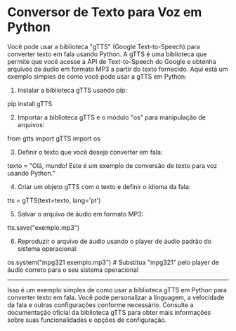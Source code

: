 # Conversor de Texto para Voz em Python

Você pode usar a biblioteca "gTTS" (Google Text-to-Speech) para converter texto em fala usando Python. A gTTS é uma biblioteca que permite que você acesse a API de Text-to-Speech do Google e obtenha arquivos de áudio em formato MP3 a partir do texto fornecido. Aqui está um exemplo simples de como você pode usar a gTTS em Python:

1. Instalar a biblioteca gTTS usando pip:

pip install gTTS

2. Importar a biblioteca gTTS e o módulo "os" para manipulação de arquivos:

from gtts import gTTS
import os

3. Definir o texto que você deseja converter em fala:

texto = "Olá, mundo! Este é um exemplo de conversão de texto para voz usando Python."

4. Criar um objeto gTTS com o texto e definir o idioma da fala:

tts = gTTS(text=texto, lang='pt')

5. Salvar o arquivo de áudio em formato MP3:

tts.save("exemplo.mp3")

6. Reproduzir o arquivo de áudio usando o player de áudio padrão do sistema operacional:

os.system("mpg321 exemplo.mp3")  # Substitua "mpg321" pelo player de áudio correto para o seu sistema operacional

---------------------------------------------
Isso é um exemplo simples de como usar a biblioteca gTTS em Python para converter texto em fala. Você pode personalizar a linguagem, a velocidade da fala e outras configurações conforme necessário. Consulte a documentação oficial da biblioteca gTTS para obter mais informações sobre suas funcionalidades e opções de configuração.
